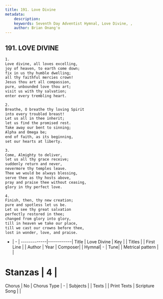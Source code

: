 ```yaml
---
title: 191. Love Divine
metadata:
    description: 
    keywords: Seventh Day Adventist Hymnal, Love Divine, , 
    author: Brian Onang'o
---
```



## 191. LOVE DIVINE

```txt
1.
Love divine, all loves excelling,
joy of heaven, to earth come down;
fix in us thy humble dwelling;
all thy faithful mercies crown!
Jesus thou art all compassion,
pure, unbounded love thou art;
visit us with thy salvation;
enter every trembling heart.

2.
Breathe, O breathe thy loving Spirit
into every troubled breast!
Let us all in thee inherit;
let us find the promised rest.
Take away our bent to sinning;
Alpha and Omega be;
end of faith, as its beginning,
set our hearts at liberty.

3.
Come, Almighty to deliver,
let us all thy grace receive;
suddenly return and never,
nevermore thy temples leave.
Thee we would be always blessing,
serve thee as thy hosts above,
pray and praise thee without ceasing,
glory in thy perfect love.

4.
Finish, then, thy new creation;
pure and spotless let us be.
Let us see thy great salvation
perfectly restored in thee;
changed from glory into glory,
till in heaven we take our place,
till we cast our crowns before thee,
lost in wonder, love, and praise.
```

- |   -  |
-------------|------------|
Title | Love Divine |
Key |  |
Titles |  |
First Line |  |
Author | 
Year | 
Composer|  |
Hymnal|  - |
Tune|  |
Metrical pattern | |
# Stanzas | 4 |
Chorus | No |
Chorus Type | - |
Subjects |  |
Texts |  |
Print Texts | 
Scripture Song |  |
  

